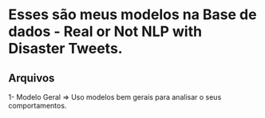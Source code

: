 # Esses são meus modelos na Base de dados - **Real or Not NLP with Disaster Tweets**.

## Arquivos
1- Modelo Geral
    => Uso modelos bem gerais para analisar o seus comportamentos.
